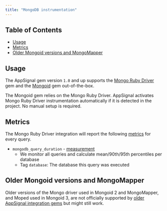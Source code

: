 ```yaml
---
title: "MongoDB instrumentation"
---
```


## Table of Contents

- [Usage](#usage)
- [Metrics](#metrics)
- [Older Mongoid versions and MongoMapper](#Older-Mongoid-versions-and-MongoMapper)

## Usage

The AppSignal gem version `1.0` and up supports the [Mongo Ruby Driver] gem and the [Mongoid] gem out-of-the-box.

The Mongoid gem relies on the Mongo Ruby Driver. AppSignal activates Mongo Ruby Driver instrumentation automatically if it is detected in the project. No manual setup is required.

## Metrics

The Mongo Ruby Driver integration will report the following [metrics](/metrics/custom.html) for every query.

- `mongodb_query_duration` - [measurement](/metrics/custom.html#measurement)
  - We monitor all queries and calculate mean/90th/95th percentiles per database
  - Tag `database`: The database this query was executed

## Older Mongoid versions and MongoMapper

Older versions of the Mongo driver used in Mongoid 2 and MongoMapper, and Moped used in Mongoid 3, are not officially supported by [older AppSignal integration gems] but might still work.

[Mongo Ruby Driver]: https://github.com/mongodb/mongo-ruby-driver
[Mongoid]: https://github.com/mongodb/mongoid
[older AppSignal integration gems]: /ruby/integrations/appsignal-gems.html
